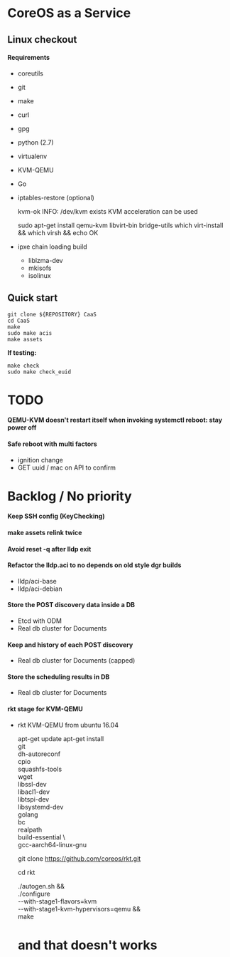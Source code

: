 # CoreOS as a Service

## Linux checkout

#### Requirements


* coreutils
* git
* make
* curl
* gpg
* python (2.7)
* virtualenv
* KVM-QEMU
* Go
* iptables-restore (optional)


    kvm-ok 
    INFO: /dev/kvm exists
    KVM acceleration can be used
    
    sudo apt-get install qemu-kvm libvirt-bin bridge-utils
    which virt-install && which virsh && echo OK
    
* ipxe chain loading build
    * liblzma-dev 
    * mkisofs 
    * isolinux    


## Quick start

    git clone ${REPOSITORY} CaaS
    cd CaaS
    make    
    sudo make acis    
    make assets   

**If testing:**

    make check
    sudo make check_euid


# TODO

#### QEMU-KVM doesn't restart itself when invoking systemctl reboot: stay power off 

#### Safe reboot with multi factors

* ignition change
* GET uuid / mac on API to confirm
    
####     
    
    
# Backlog / No priority   

#### Keep SSH config (KeyChecking)

#### make assets relink twice

#### Avoid reset -q after lldp exit

#### Refactor the lldp.aci to no depends on old style dgr builds

* lldp/aci-base
* lldp/aci-debian


#### Store the POST discovery data inside a DB

* Etcd with ODM
* Real db cluster for Documents


#### Keep and history of each POST discovery

* Real db cluster for Documents (capped)

#### Store the scheduling results in DB

* Real db cluster for Documents

#### rkt stage for KVM-QEMU

* rkt KVM-QEMU from ubuntu 16.04 
    
    
    apt-get update
    apt-get install \
        git \
        dh-autoreconf \
        cpio \
        squashfs-tools \
        wget \
        libssl-dev \
        libacl1-dev \
        libtspi-dev \
        libsystemd-dev \
        golang \
        bc \
        realpath \
        build-essential \    
        gcc-aarch64-linux-gnu
    
    git clone https://github.com/coreos/rkt.git
     
    cd rkt
    
    ./autogen.sh && \
        ./configure \
            --with-stage1-flavors=kvm \
            --with-stage1-kvm-hypervisors=qemu && \
        make    
    # and that doesn't works    